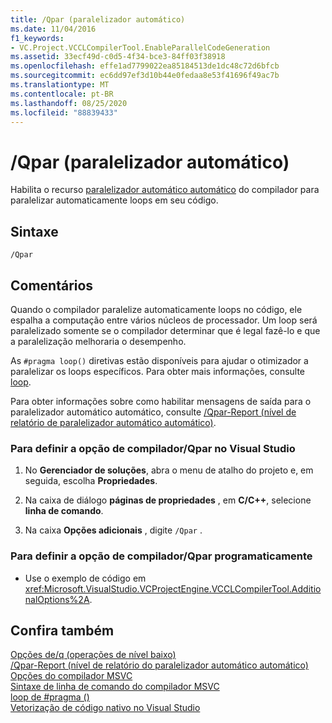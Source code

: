```yaml
---
title: /Qpar (paralelizador automático)
ms.date: 11/04/2016
f1_keywords:
- VC.Project.VCCLCompilerTool.EnableParallelCodeGeneration
ms.assetid: 33ecf49d-c0d5-4f34-bce3-84ff03f38918
ms.openlocfilehash: effe1ad7799022ea85184513de1dc48c72d6bfcb
ms.sourcegitcommit: ec6dd97ef3d10b44e0fedaa8e53f41696f49ac7b
ms.translationtype: MT
ms.contentlocale: pt-BR
ms.lasthandoff: 08/25/2020
ms.locfileid: "88839433"
---
```

# <a name="qpar-auto-parallelizer"></a>/Qpar (paralelizador automático)

Habilita o recurso [paralelizador automático automático](../../parallel/auto-parallelization-and-auto-vectorization.md) do compilador para paralelizar automaticamente loops em seu código.

## <a name="syntax"></a>Sintaxe

```
/Qpar
```

## <a name="remarks"></a>Comentários

Quando o compilador paralelize automaticamente loops no código, ele espalha a computação entre vários núcleos de processador. Um loop será paralelizado somente se o compilador determinar que é legal fazê-lo e que a paralelização melhoraria o desempenho.

As `#pragma loop()` diretivas estão disponíveis para ajudar o otimizador a paralelizar os loops específicos. Para obter mais informações, consulte [loop](../../preprocessor/loop.md).

Para obter informações sobre como habilitar mensagens de saída para o paralelizador automático automático, consulte [/Qpar-Report (nível de relatório de paralelizador automático automático)](qpar-report-auto-parallelizer-reporting-level.md).

### <a name="to-set-the-qpar-compiler-option-in-visual-studio"></a>Para definir a opção de compilador/Qpar no Visual Studio

1. No **Gerenciador de soluções**, abra o menu de atalho do projeto e, em seguida, escolha **Propriedades**.

1. Na caixa de diálogo **páginas de propriedades** , em **C/C++**, selecione **linha de comando**.

1. Na caixa **Opções adicionais** , digite `/Qpar` .

### <a name="to-set-the-qpar-compiler-option-programmatically"></a>Para definir a opção de compilador/Qpar programaticamente

- Use o exemplo de código em <xref:Microsoft.VisualStudio.VCProjectEngine.VCCLCompilerTool.AdditionalOptions%2A>.

## <a name="see-also"></a>Confira também

[Opções de/q (operações de nível baixo)](q-options-low-level-operations.md)<br/>
[/Qpar-Report (nível de relatório do paralelizador automático automático)](qpar-report-auto-parallelizer-reporting-level.md)<br/>
[Opções do compilador MSVC](compiler-options.md)<br/>
[Sintaxe de linha de comando do compilador MSVC](compiler-command-line-syntax.md)<br/>
[loop de #pragma ()](../../preprocessor/loop.md)<br/>
[Vetorização de código nativo no Visual Studio](/archive/blogs/nativeconcurrency/auto-vectorizer-in-visual-studio-2012-overview)
